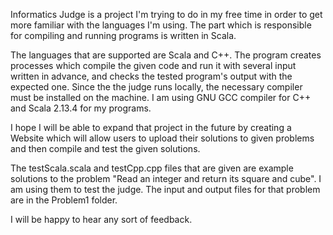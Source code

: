 Informatics Judge is a project I'm trying to do in my free time in order to get more familiar with the languages I'm using. The part which is responsible for compiling and running programs is written in Scala. 

The languages that are supported are Scala and C++. The program creates processes which compile the given code and run it with several input written in advance, and checks the tested program's output with the expected one. Since the the judge runs locally, the necessary compiler must be installed on the machine. I am using GNU GCC compiler for C++ and Scala 2.13.4 for my programs.

I hope I will be able to expand that project in the future by creating a Website which will allow users to upload their solutions to given problems and then compile and test the given solutions.

The testScala.scala and testCpp.cpp files that are given are example solutions to the problem "Read an integer and return its square and cube". I am using them to test the judge. The input and output files for that problem are in the Problem1 folder.

I will be happy to hear any sort of feedback.
